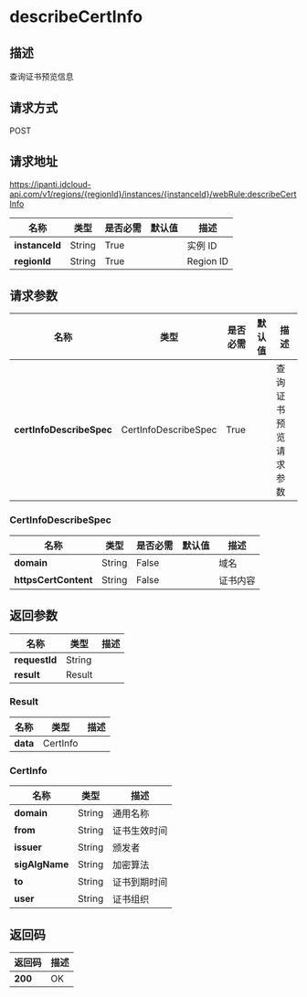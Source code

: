 # describeCertInfo


## 描述
查询证书预览信息

## 请求方式
POST

## 请求地址
https://ipanti.jdcloud-api.com/v1/regions/{regionId}/instances/{instanceId}/webRule:describeCertInfo

|名称|类型|是否必需|默认值|描述|
|---|---|---|---|---|
|**instanceId**|String|True| |实例 ID|
|**regionId**|String|True| |Region ID|

## 请求参数
|名称|类型|是否必需|默认值|描述|
|---|---|---|---|---|
|**certInfoDescribeSpec**|CertInfoDescribeSpec|True| |查询证书预览请求参数|

### CertInfoDescribeSpec
|名称|类型|是否必需|默认值|描述|
|---|---|---|---|---|
|**domain**|String|False| |域名|
|**httpsCertContent**|String|False| |证书内容|

## 返回参数
|名称|类型|描述|
|---|---|---|
|**requestId**|String| |
|**result**|Result| |


### Result
|名称|类型|描述|
|---|---|---|
|**data**|CertInfo| |
### CertInfo
|名称|类型|描述|
|---|---|---|
|**domain**|String|通用名称|
|**from**|String|证书生效时间|
|**issuer**|String|颁发者|
|**sigAlgName**|String|加密算法|
|**to**|String|证书到期时间|
|**user**|String|证书组织|

## 返回码
|返回码|描述|
|---|---|
|**200**|OK|

